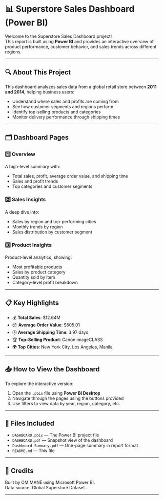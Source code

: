 # 📊 Superstore Sales Dashboard (Power BI)

Welcome to the Superstore Sales Dashboard project!  
This report is built using **Power BI** and provides an interactive overview of product performance, customer behavior, and sales trends across different regions.

---

## 🔍 About This Project

This dashboard analyzes sales data from a global retail store between **2011 and 2014**, helping business users:

- Understand where sales and profits are coming from
- See how customer segments and regions perform
- Identify top-selling products and categories
- Monitor delivery performance through shipping times

---

## 🗂️ Dashboard Pages

### 1️⃣ Overview
A high-level summary with:
- Total sales, profit, average order value, and shipping time
- Sales and profit trends
- Top categories and customer segments

### 2️⃣ Sales Insights
A deep dive into:
- Sales by region and top-performing cities
- Monthly trends by region
- Sales distribution by customer segment

### 3️⃣ Product Insights
Product-level analytics, showing:
- Most profitable products
- Sales by product category
- Quantity sold by item
- Category-level profit breakdown

---

## 📋 Key Highlights

- 💰 **Total Sales**: $12.64M  
- 📦 **Average Order Value**: $505.01  
- 🕒 **Average Shipping Time**: 3.97 days  
- 🏆 **Top-Selling Product**: Canon imageCLASS  
- 🌍 **Top Cities**: New York City, Los Angeles, Manila  

---

## 📥 How to View the Dashboard

To explore the interactive version:
1. Open the `.pbix` file using **Power BI Desktop**
2. Navigate through the pages using the buttons provided
3. Use filters to view data by year, region, category, etc.

---

## 📎 Files Included

- `DASHBOARD.pbix` — The Power BI project file
- `DASHBOARD.pdf` — Snapshot view of the dashboard
- `Dashboard Summary.pdf` — One-page summary in report format
- `README.md` — This file

---

## 🤝 Credits

Built by OM MANE  using Microsoft Power BI.  
Data source: Global Superstore Dataset .

---




